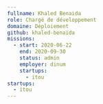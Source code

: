 ```yaml
---
fullname: Khaled Benaida
role: Chargé de développement
domaine: Déploiement
github: khaled-benaida
missions:
  - start: 2020-06-22
    end: 2020-09-30
    status: admin
    employer: dinum
    startups:
      - itou
startups:
  - itou
---
```

